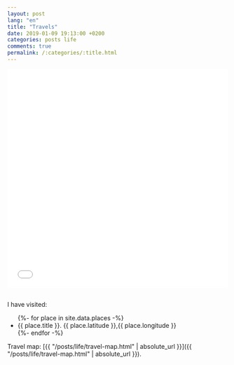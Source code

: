 ```yaml
---
layout: post
lang: "en"
title: "Travels"
date: 2019-01-09 19:13:00 +0200
categories: posts life
comments: true
permalink: /:categories/:title.html
---
```


<iframe id="travel-map" src="{{ "/posts/life/travel-map.html" | absolute_url }}">
</iframe>

<style>
  #travel-map {
    min-height: 500px;
    width: 100%;
    border: 0;
    margin-bottom: 15px;
  }
</style>

I have visited:
<ul>
  {%- for place in site.data.places -%}
  <li>
    {{ place.title }}. {{ place.latitude }},{{ place.longitude }}
  </li>
  {%- endfor -%}
</ul>

Travel map: [{{ "/posts/life/travel-map.html" | absolute_url }}]({{ "/posts/life/travel-map.html" | absolute_url }}).
